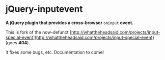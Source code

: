 # jQuery-inputevent

**A jQuery plugin that provides a cross-browser** `oninput` **event.**

This is fork of the now-defunct [http://whattheheadsaid.com/projects/input-special-event](http://whattheheadsaid.com/projects/input-special-event) (goes **404**).

It fixes some bugs, etc. Documentation to come!
